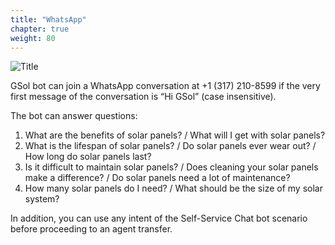 ```yaml
---
title: "WhatsApp"
chapter: true
weight: 80
---
```


![Title](/images/Login.PNG)

GSol bot can join a WhatsApp conversation at  +1 (317) 210-8599 if the very first message of the conversation is “Hi GSol” (case insensitive).

The bot can answer questions:

1. What are the benefits of solar panels? / What will I get with solar panels?
2. What is the lifespan of solar panels? / Do solar panels ever wear out? / How long do solar panels last?
3. Is it difficult to maintain solar panels? / Does cleaning your solar panels make a difference? / Do solar panels need a lot of maintenance?
4. How many solar panels do I need? / What should be the size of my solar system?


In addition, you can use any intent of the Self-Service Chat bot scenario before proceeding to an agent transfer.

